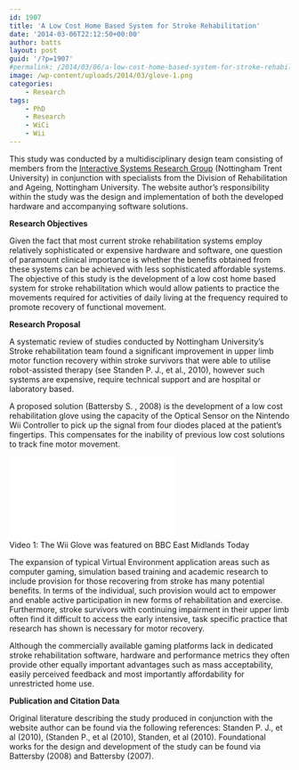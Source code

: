 ```yaml
---
id: 1907
title: 'A Low Cost Home Based System for Stroke Rehabilitation'
date: '2014-03-06T22:12:50+00:00'
author: batts
layout: post
guid: '/?p=1907'
#permalink: /2014/03/06/a-low-cost-home-based-system-for-stroke-rehabilitation/
image: /wp-content/uploads/2014/03/glove-1.png
categories:
    - Research
tags:
    - PhD
    - Research
    - WiCi
    - Wii
---
```


This study was conducted by a multidisciplinary design team consisting of members from the [Interactive Systems Research Group](http://isrg.org.uk/ "Interactive Systems, NTU") (Nottingham Trent University) in conjunction with specialists from the Division of Rehabilitation and Ageing, Nottingham University. The website author’s responsibility within the study was the design and implementation of both the developed hardware and accompanying software solutions.

**Research Objectives**

Given the fact that most current stroke rehabilitation systems employ relatively sophisticated or expensive hardware and software, one question of paramount clinical importance is whether the benefits obtained from these systems can be achieved with less sophisticated affordable systems. The objective of this study is the development of a low cost home based system for stroke rehabilitation which would allow patients to practice the movements required for activities of daily living at the frequency required to promote recovery of functional movement.

**Research Proposal**

A systematic review of studies conducted by Nottingham University’s Stroke rehabilitation team found a significant improvement in upper limb motor function recovery within stroke survivors that were able to utilise robot-assisted therapy (see Standen P. J., et al., 2010), however such systems are expensive, require technical support and are hospital or laboratory based.

A proposed solution (Battersby S. , 2008) is the development of a low cost rehabilitation glove using the capacity of the Optical Sensor on the Nintendo Wii Controller to pick up the signal from four diodes placed at the patient’s fingertips. This compensates for the inability of previous low cost solutions to track fine motor movement.

<div class="video-container"><iframe allowfullscreen="allowfullscreen" frameborder="0" height="150" loading="lazy" src="//www.youtube.com/embed/6y8xJODJJQ4" width="300"></iframe></div><span class="caption">Video 1: The Wii Glove was featured on BBC East Midlands Today</span>

The expansion of typical Virtual Environment application areas such as computer gaming, simulation based training and academic research to include provision for those recovering from stroke has many potential benefits. In terms of the individual, such provision would act to empower and enable active participation in new forms of rehabilitation and exercise. Furthermore, stroke survivors with continuing impairment in their upper limb often find it difficult to access the early intensive, task specific practice that research has shown is necessary for motor recovery.

Although the commercially available gaming platforms lack in dedicated stroke rehabilitation software, hardware and performance metrics they often provide other equally important advantages such as mass acceptability, easily perceived feedback and most importantly affordability for unrestricted home use.

**Publication and Citation Data**

Original literature describing the study produced in conjunction with the website author can be found via the following references: Standen P. J., et al (2010), (Standen P., et al (2010), Standen, et al (2010). Foundational works for the design and development of the study can be found via Battersby (2008) and Battersby (2007).